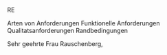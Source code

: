 RE

Arten von Anforderungen
Funktionelle Anforderungen
Qualitatsanforderungen
Randbedingungen 


Sehr geehrte Frau Rauschenberg,
